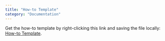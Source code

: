 ```yaml
---
title: "How-to Template"
category: "Documentation"
---
```


Get the how-to template by right-clicking this link and saving the file locally: [How-to Template](https://raw.githubusercontent.com/mendix/docs/development/templates/the-how-to-template.md).
